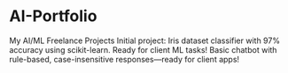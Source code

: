 # AI-Portfolio
My AI/ML Freelance Projects
Initial project: Iris dataset classifier with 97% accuracy using scikit-learn. Ready for client ML tasks!
Basic chatbot with rule-based, case-insensitive responses—ready for client apps!